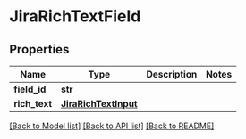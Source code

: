 # JiraRichTextField

## Properties
Name | Type | Description | Notes
------------ | ------------- | ------------- | -------------
**field_id** | **str** |  | 
**rich_text** | [**JiraRichTextInput**](JiraRichTextInput.md) |  | 

[[Back to Model list]](../README.md#documentation-for-models) [[Back to API list]](../README.md#documentation-for-api-endpoints) [[Back to README]](../README.md)

